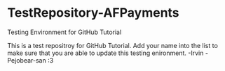 # TestRepository-AFPayments
Testing Environment for GitHub Tutorial


This is a test repositroy for GitHub Tutorial. Add your name into the list to make sure that you are able to update this testing enironment.
-Irvin
-Pejobear-san :3